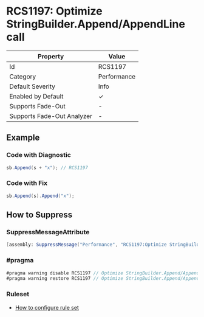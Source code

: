 # RCS1197: Optimize StringBuilder\.Append/AppendLine call

| Property                    | Value       |
| --------------------------- | ----------- |
| Id                          | RCS1197     |
| Category                    | Performance |
| Default Severity            | Info        |
| Enabled by Default          | &#x2713;    |
| Supports Fade\-Out          | -           |
| Supports Fade\-Out Analyzer | -           |

## Example

### Code with Diagnostic

```csharp
sb.Append(s + "x"); // RCS1197
```

### Code with Fix

```csharp
sb.Append(s).Append("x");
```

## How to Suppress

### SuppressMessageAttribute

```csharp
[assembly: SuppressMessage("Performance", "RCS1197:Optimize StringBuilder.Append/AppendLine call.", Justification = "<Pending>")]
```

### \#pragma

```csharp
#pragma warning disable RCS1197 // Optimize StringBuilder.Append/AppendLine call.
#pragma warning restore RCS1197 // Optimize StringBuilder.Append/AppendLine call.
```

### Ruleset

* [How to configure rule set](../HowToConfigureAnalyzers.md)
